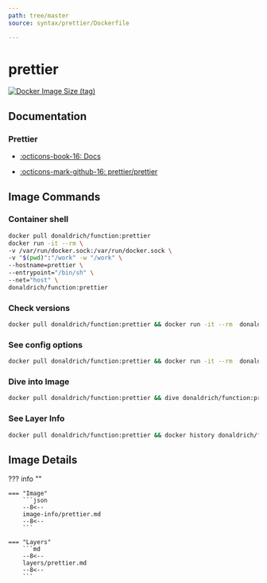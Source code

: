 ```yaml
---
path: tree/master
source: syntax/prettier/Dockerfile

---
```


# prettier

[![Docker Image Size (tag)](https://img.shields.io/docker/image-size/donaldrich/function/prettier?color=blue&label=donaldrich/function:prettier&logo=docker&style=flat-square)](https://hub.docker.com/r/donaldrich/function/prettier)

## Documentation

### Prettier

* [:octicons-book-16: Docs](https://prettier.io)

* [:octicons-mark-github-16: prettier/prettier](https://github.com/prettier/prettier)

## Image Commands

### Container shell

```sh
docker pull donaldrich/function:prettier
docker run -it --rm \
-v /var/run/docker.sock:/var/run/docker.sock \
-v "$(pwd)":"/work" -w "/work" \
--hostname=prettier \
--entrypoint="/bin/sh" \
--net="host" \
donaldrich/function:prettier
```

### Check versions

```sh
docker pull donaldrich/function:prettier && docker run -it --rm  donaldrich/function:prettier validate
```

### See config options

```sh
docker pull donaldrich/function:prettier && docker run -it --rm  donaldrich/function:prettier help
```

### Dive into Image

```sh
docker pull donaldrich/function:prettier && dive donaldrich/function:prettier
```

### See Layer Info

```sh
docker pull donaldrich/function:prettier && docker history donaldrich/function:prettier
```

## Image Details

??? info ""

    === "Image"
        ```json
        --8<--
        image-info/prettier.md
        --8<--
        ```

    === "Layers"
        ```md
        --8<--
        layers/prettier.md
        --8<--
        ```
